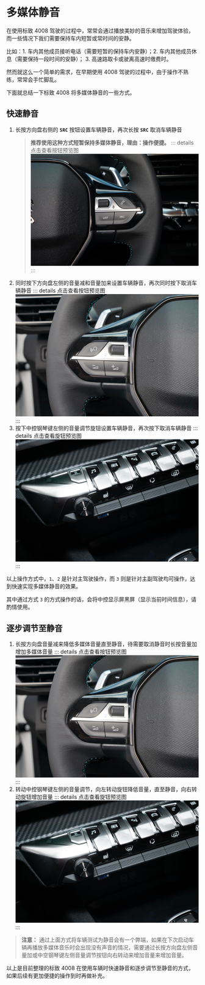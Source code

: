# 多媒体静音

在使用标致 4008 驾驶的过程中，常常会通过播放美妙的音乐来增加驾驶体验，而一些情况下我们需要保持车内短暂或常时间的安静。

比如：1. 车内其他成员接听电话（需要短暂的保持车内安静）；2. 车内其他成员休息（需要保持一段时间的安静）； 3. 高速路取卡或驶离高速时缴费时。

然而就这么一个简单的需求，在早期使用 4008 驾驶的过程中，由于操作不熟练，常常会手忙脚乱。

下面就总结一下标致 4008 将多媒体静音的一些方式。

## 快速静音

1. 长按方向盘右侧的 **`SRC`** 按钮设置车辆静音，再次长按 **`SRC`** 取消车辆静音
    > **推荐使用这种方式短暂保持多媒体静音，理由：操作便捷。**
    ::: details 点击查看按钮预览图
    ![sheering wheel right](images/mute/steering-wheel-right.jpg)
    :::
2. 同时按下方向盘左侧的音量减和音量加来设置车辆静音，再次同时按下取消车辆静音
    ::: details 点击查看按钮预览图
    ![sheering wheel left](images/mute/steering-wheel-left.jpg)
    :::
3. 按下中控钢琴键左侧的音量调节旋钮设置车辆静音，再次按下取消车辆静音
    ::: details 点击查看旋钮预览图
    ![volume adjustment button](images/mute/volume-adjustment-button.jpg)
    :::

以上操作方式中，`1`、`2` 是针对主驾驶操作，而 `3` 则是针对主副驾驶均可操作，达到快速实现多媒体静音的效果。

其中通过方式 `3` 的方式操作的话，会将中控显示屏黑屏（显示当前时间信息），请酌情使用。

## 逐步调节至静音

1. 长按方向盘音量减来降低多媒体音量直至静音，待需要取消静音时长按音量加增加多媒体音量
   ::: details 点击查看按钮预览图
   ![sheering wheel left](images/mute/steering-wheel-left.jpg)
   :::
2. 转动中控钢琴键左侧的音量调节，向左转动旋钮降低音量，直至静音，向右转动旋钮增加音量
   ::: details 点击查看旋钮预览图
   ![volume adjustment button](images/mute/volume-adjustment-button.jpg)
   :::

> **注意：**
> 通过上面方式将车辆测试为静音会有一个弊端，如果在下次启动车辆再播放多媒体音乐时会出现没有声音的情况，需要通过长按方向盘左侧音量加或中空钢琴键左侧音量调节按钮向右转动来增加音量来增加音量。


以上是目前整理的标致 4008 在使用车辆时快速静音和逐步调节至静音的方式，如果后续有更加便捷的操作到时再做补充。
